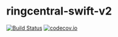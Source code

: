 # ringcentral-swift-v2

[![Build Status](https://travis-ci.org/anilkumarbp/ringcentral-swift-v2.svg)](https://travis-ci.org/anilkumarbp/ringcentral-swift-v2) [![codecov.io](https://codecov.io/github/anilkumarbp/ringcentral-swift-v2/coverage.svg?branch=master)](https://codecov.io/github/anilkumarbp/ringcentral-swift-v2?branch=master)
